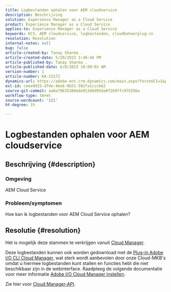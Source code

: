 ```yaml
---
title: Logbestanden ophalen voor AEM cloudservice
description: Beschrijving
solution: Experience Manager as a Cloud Service
product: Experience Manager as a Cloud Service
applies-to: Experience Manager as a Cloud Service
keywords: KCS, AEM cloudservice, logbestanden, cloudbeheerplug-in
resolution: Resolution
internal-notes: null
bug: false
article-created-by: Tanay Sharma .
article-created-date: 5/29/2023 3:48:44 PM
article-published-by: Tanay Sharma .
article-published-date: 6/8/2023 10:00:03 AM
version-number: 1
article-number: KA-22172
dynamics-url: https://adobe-ent.crm.dynamics.com/main.aspx?forceUCI=1&pagetype=entityrecord&etn=knowledgearticle&id=7a075947-38fe-ed11-8f6e-6045bd006b3d
exl-id: ceee9d15-d74e-4be6-9b51-502fa1cccb62
source-git-commit: aa6a79635380eda913ddd95da0f2b97fc975356e
workflow-type: tm+mt
source-wordcount: '121'
ht-degree: 1%

---
```


# Logbestanden ophalen voor AEM cloudservice

## Beschrijving {#description}


### <b>Omgeving</b>

AEM Cloud Service



### <b>Probleem/symptomen</b>

Hoe kan ik logbestanden voor AEM Cloud Service ophalen?




## Resolutie {#resolution}


Het is mogelijk deze stammen te verkrijgen vanuit [Cloud Manager](https://experienceleague.adobe.com/docs/experience-manager-cloud-service/content/implementing/using-cloud-manager/manage-logs.html?lang=en).

Deze logbestanden kunnen ook worden gedownload met de [Plug-in Adobe I/O CLI Cloud Manager](https://github.com/adobe/aio-cli-plugin-cloudmanager), wat sterk wordt aanbevolen door onze Cloud-MKB&#39;s omdat u hiermee logbestanden kunt stallen en functies hebt die niet beschikbaar zijn in de webinterface. Raadpleeg de volgende documentatie voor meer informatie [Adobe I/O Cloud Manager instellen](https://experienceleaguecommunities.adobe.com/t5/adobe-experience-manager/setting-up-adobe-i-o-cli-for-cloud-manager-aem-community-blog/m-p/380156).

Zie hier voor [Cloud Manager-API](https://developer.adobe.com/experience-cloud/cloud-manager/reference/api/#operation/getEnvironmentLogs).
